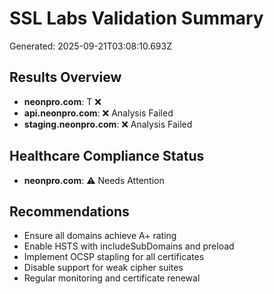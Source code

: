 # SSL Labs Validation Summary
Generated: 2025-09-21T03:08:10.693Z

## Results Overview
- **neonpro.com**: T ❌
- **api.neonpro.com**: ❌ Analysis Failed
- **staging.neonpro.com**: ❌ Analysis Failed

## Healthcare Compliance Status
- **neonpro.com**: ⚠️ Needs Attention

## Recommendations
- Ensure all domains achieve A+ rating
- Enable HSTS with includeSubDomains and preload
- Implement OCSP stapling for all certificates
- Disable support for weak cipher suites
- Regular monitoring and certificate renewal